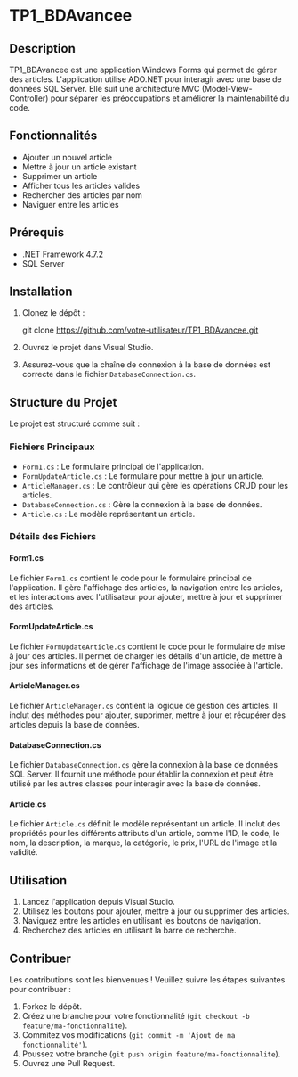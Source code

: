 ﻿# TP1_BDAvancee

## Description
TP1_BDAvancee est une application Windows Forms qui permet de gérer des articles. L'application utilise ADO.NET pour interagir avec une base de données SQL Server. Elle suit une architecture MVC (Model-View-Controller) pour séparer les préoccupations et améliorer la maintenabilité du code.

## Fonctionnalités
- Ajouter un nouvel article
- Mettre à jour un article existant
- Supprimer un article
- Afficher tous les articles valides
- Rechercher des articles par nom
- Naviguer entre les articles

## Prérequis
- .NET Framework 4.7.2
- SQL Server

## Installation
1. Clonez le dépôt :
   
   git clone https://github.com/votre-utilisateur/TP1_BDAvancee.git

2. Ouvrez le projet dans Visual Studio.
3. Assurez-vous que la chaîne de connexion à la base de données est correcte dans le fichier `DatabaseConnection.cs`.

## Structure du Projet
Le projet est structuré comme suit :

### Fichiers Principaux
- `Form1.cs` : Le formulaire principal de l'application.
- `FormUpdateArticle.cs` : Le formulaire pour mettre à jour un article.
- `ArticleManager.cs` : Le contrôleur qui gère les opérations CRUD pour les articles.
- `DatabaseConnection.cs` : Gère la connexion à la base de données.
- `Article.cs` : Le modèle représentant un article.

### Détails des Fichiers

#### Form1.cs
Le fichier `Form1.cs` contient le code pour le formulaire principal de l'application. Il gère l'affichage des articles, la navigation entre les articles, et les interactions avec l'utilisateur pour ajouter, mettre à jour et supprimer des articles.

#### FormUpdateArticle.cs
Le fichier `FormUpdateArticle.cs` contient le code pour le formulaire de mise à jour des articles. Il permet de charger les détails d'un article, de mettre à jour ses informations et de gérer l'affichage de l'image associée à l'article.

#### ArticleManager.cs
Le fichier `ArticleManager.cs` contient la logique de gestion des articles. Il inclut des méthodes pour ajouter, supprimer, mettre à jour et récupérer des articles depuis la base de données.

#### DatabaseConnection.cs
Le fichier `DatabaseConnection.cs` gère la connexion à la base de données SQL Server. Il fournit une méthode pour établir la connexion et peut être utilisé par les autres classes pour interagir avec la base de données.

#### Article.cs
Le fichier `Article.cs` définit le modèle représentant un article. Il inclut des propriétés pour les différents attributs d'un article, comme l'ID, le code, le nom, la description, la marque, la catégorie, le prix, l'URL de l'image et la validité.

## Utilisation
1. Lancez l'application depuis Visual Studio.
2. Utilisez les boutons pour ajouter, mettre à jour ou supprimer des articles.
3. Naviguez entre les articles en utilisant les boutons de navigation.
4. Recherchez des articles en utilisant la barre de recherche.

## Contribuer
Les contributions sont les bienvenues ! Veuillez suivre les étapes suivantes pour contribuer :
1. Forkez le dépôt.
2. Créez une branche pour votre fonctionnalité (`git checkout -b feature/ma-fonctionnalite`).
3. Commitez vos modifications (`git commit -m 'Ajout de ma fonctionnalité'`).
4. Poussez votre branche (`git push origin feature/ma-fonctionnalite`).
5. Ouvrez une Pull Request.